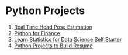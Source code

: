 # Python Projects

1. [Real Time Head Pose Estimation](https://towardsdatascience.com/real-time-head-pose-estimation-in-python-e52db1bc606a)
1. [Python for Finance](https://towardsdatascience.com/python-for-finance-the-complete-beginners-guide-764276d74cef)
1. [Learn Statistics for Data Science Self Starter](https://www.youtube.com/watch?v=zRUliXuwJCQ)
1. [Python Projects to Build Resume](https://www.youtube.com/watch?v=FNfBR7ZnyWo&t=2s)
